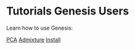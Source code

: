 
# Tutorials Genesis Users

Learn how to use Genesis:

[PCA](./pca/index.md)
[Admixture](./admixture/index.md)
[Install](./install/index.md)
